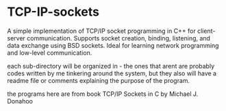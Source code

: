 # TCP-IP-sockets

A simple implementation of TCP/IP socket programming in C++ for client-server communication. Supports socket creation, binding, listening, and data exchange using BSD sockets. Ideal for learning network programming and low-level communication.

each sub-directory will be organized in <chapter-number>-<chapter-name> the ones that arent are probably codes written by me tinkering around the system, but they also will have a readme file or comments explaining the purpose of the program.

the programs here are from book TCP/IP Sockets in C by Michael J. Donahoo
